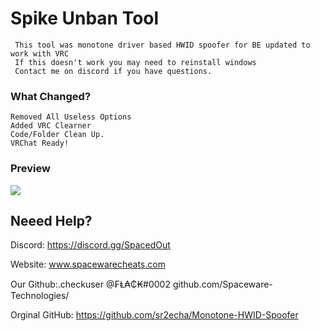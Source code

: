 # Spike Unban Tool 

 	 This tool was monotone driver based HWID spoofer for BE updated to work with VRC
  	 If this doesn't work you may need to reinstall windows
 	 Contact me on discord if you have questions.  




### What Changed?
```
Removed All Useless Options
Added VRC Clearner
Code/Folder Clean Up.
VRChat Ready!
```
###  Preview
![](https://i.gyazo.com/60ebdfca8f400d30d64a4dd754e0529a.gif)


## Neeed Help?                        
Discord: https://discord.gg/SpacedOut

Website: www.spacewarecheats.com

Our Github:.checkuser @₣Ⱡ₳₵₭#0002 github.com/Spaceware-Technologies/    

Orginal GitHub: https://github.com/sr2echa/Monotone-HWID-Spoofer   
